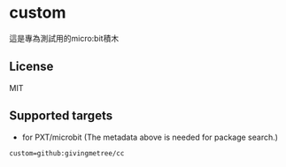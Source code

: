 # custom
這是專為測試用的micro:bit積木
## License
MIT
## Supported targets
* for PXT/microbit
(The metadata above is needed for package search.)
```package
custom=github:givingmetree/cc

